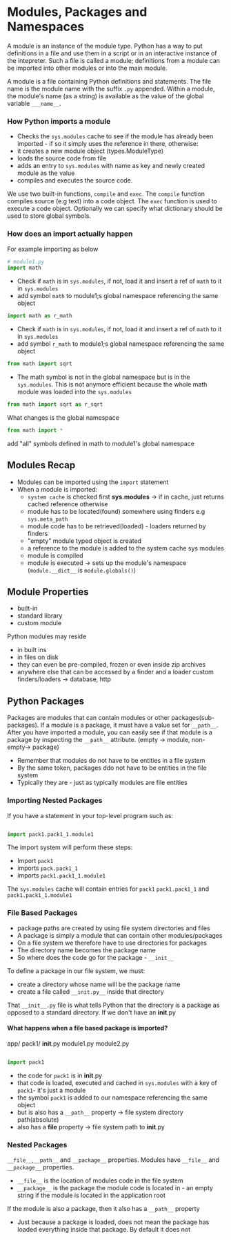 # Modules, Packages and Namespaces

A module is an instance of the module type. Python has a way to put definitions in a file and use them in a script or in an interactive instance of the intepreter. Such a file is called a module; definitions from a module can be imported into other modules or into the main module.

A module is a file containing Python definitions and statements. The file name is the module name with the suffix `.py` appended. Within a module, the module's name (as a string) is available as the value of the global variable `___name__`.

### How Python imports a module

- Checks the `sys.modules` cache to see if the module has already been imported - if so it simply uses the reference in there, otherwise:
- it creates a new module object (types.ModuleType)
- loads the source code from file
- adds an entry to `sys.modules` with name as key and newly created module as the value
- compiles and executes the source code.

We use two built-in functions, `compile` and `exec`. The `compile` function compiles source (e.g text) into a code object. The `exec` function is used to execute a code object. Optionally we can specify what dictionary should be used to store global symbols.

### How does an import actually happen

For example importing as below

```python
# module1.py
import math

```

- Check if `math` is in `sys.modules`, if not, load it and insert a ref of `math` to it in `sys.modules`
- add symbol `math` to module1;s global namespace referencing the same object

```python
import math as r_math

```

- Check if `math` is in `sys.modules`, if not, load it and insert a ref of `math` to it in `sys.modules`
- add symbol `r_math` to module1;s global namespace referencing the same object

```python
from math import sqrt


```

- The math symbol is not in the global namespace but is in the `sys.modules`. This is not anymore efficient because the whole math module was loaded into the `sys.modules`

```python
from math import sqrt as r_sqrt
```

What changes is the global namespace

```python
from math import *
```

add "all" symbols defined in math to module1's global namespace

## Modules Recap

- Modules can be imported using the `import` statement
- When a module is imported:
  - `system cache` is checked first **sys.modules** -> if in cache, just returns cached reference otherwise
  - module has to be located(found) somewhere using finders e.g `sys.meta_path`
  - module code has to be retrieved(loaded) - loaders returned by finders
  - "empty" module typed object is created
  - a reference to the module is added to the system cache sys modules
  - module is compiled
  - module is executed -> sets up the module's namespace (`module.__dict__` is `module.globals()`)

## Module Properties

- built-in
- standard library
- custom module

Python modules may reside

- in built ins
- in files on disk
- they can even be pre-compiled, frozen or even inside zip archives
- anywhere else that can be accessed by a finder and a loader custom finders/loaders -> database, http

## Python Packages

Packages are modules that can contain modules or other packages(sub-packages). If a module is a package, it must have a value set for `__path__`. After you have imported a module, you can easily see if that module is a package by inspecting the `__path__` attribute. (empty -> module, non-empty-> package)

- Remember that modules do not have to be entities in a file system
- By the same token, packages ddo not have to be entities in the file system
- Typically they are - just as typically modules are file entities

### Importing Nested Packages

If you have a statement in your top-level program such as:

```python

import pack1.pack1_1.module1

```

The import system will perform these steps:

- Import `pack1`
- imports `pack.pack1_1`
- imports `pack1.pack1_1.module1`

The `sys.modules` cache will contain entries for `pack1` `pack1.pack1_1` and `pack1.pack1_1.module1`

### File Based Packages

- package paths are created by using file system directories and files
- A package is simply a module that can contain other modules/packages
- On a file system we therefore have to use directories for packages
- The directory name becomes the package name
- So where does the code go for the package - `__init__`

To define a package in our file system, we must:

- create a directory whose name will be the package name
- create a file called `__init.py__` inside that directory

That `__init__.py` file is what tells Python that the directory is a package as opposed to a standard directory. If we don't have an **init**.py

#### What happens when a file based package is imported?

app/
pack1/
**init**.py
module1.py
module2.py

```python

import pack1

```

- the code for `pack1` is in **init**.py
- that code is loaded, executed and cached in `sys.modules` with a key of `pack1`- it's just a module
- the symbol `pack1` is added to our namespace referencing the same object
- but is also has a `__path__` property -> file system directory path(absolute)
- also has a __file__ property -> file system path to  __init__.py

### Nested Packages



`__file__`,`__path__` and `__package__` properties. Modules have `__file__` and `__package__` properties.

- `__file__` is the location of modules code in the file system
- `__package__` is the package the module code is located in - an empty string if the module is located in the application root

If the module is also a package, then it also has a `__path__` property

- Just because a package is loaded, does not mean the package has loaded everything inside that package. By default it does not